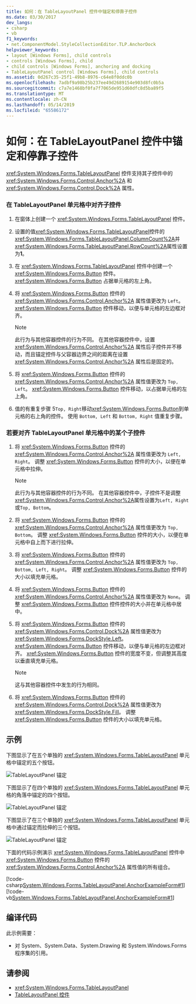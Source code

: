 ```yaml
---
title: 如何：在 TableLayoutPanel 控件中锚定和停靠子控件
ms.date: 03/30/2017
dev_langs:
- csharp
- vb
f1_keywords:
- net.ComponentModel.StyleCollectionEditor.TLP.AnchorDock
helpviewer_keywords:
- layout [Windows Forms], child controls
- controls [Windows Forms], child
- child controls [Windows Forms], anchoring and docking
- TableLayoutPanel control [Windows Forms], child controls
ms.assetid: 0d267c35-25f1-49b8-8976-c64e8f0ddc0b
ms.openlocfilehash: 7adbf9a98b25b237ee49d2689154e903d8fc0b5a
ms.sourcegitcommit: c7a7e1468bf0fa7f7065de951d60dfc8d5ba89f5
ms.translationtype: MT
ms.contentlocale: zh-CN
ms.lasthandoff: 05/14/2019
ms.locfileid: "65586172"
---
```

# <a name="how-to-anchor-and-dock-child-controls-in-a-tablelayoutpanel-control"></a>如何：在 TableLayoutPanel 控件中锚定和停靠子控件
<xref:System.Windows.Forms.TableLayoutPanel> 控件支持其子控件中的 <xref:System.Windows.Forms.Control.Anchor%2A> 和 <xref:System.Windows.Forms.Control.Dock%2A> 属性。  
  
### <a name="to-align-a-child-control-in-a-tablelayoutpanel-cell"></a>在 TableLayoutPanel 单元格中对齐子控件  
  
1. 在窗体上创建一个 <xref:System.Windows.Forms.TableLayoutPanel> 控件。  
  
2. 设置的值<xref:System.Windows.Forms.TableLayoutPanel>控件的<xref:System.Windows.Forms.TableLayoutPanel.ColumnCount%2A>并<xref:System.Windows.Forms.TableLayoutPanel.RowCount%2A>属性设置为**1**。  
  
3. 在 <xref:System.Windows.Forms.TableLayoutPanel> 控件中创建一个 <xref:System.Windows.Forms.Button> 控件。 <xref:System.Windows.Forms.Button> 占据单元格的左上角。  
  
4. 将 <xref:System.Windows.Forms.Button> 控件的 <xref:System.Windows.Forms.Control.Anchor%2A> 属性值更改为 `Left`。 <xref:System.Windows.Forms.Button> 控件移动，以便与单元格的左边框对齐。  
  
    > [!NOTE]
    >  此行为与其他容器控件的行为不同。 在其他容器控件中，设置 <xref:System.Windows.Forms.Control.Anchor%2A> 属性后子控件并不移动，而且锚定控件与父容器边界之间的距离在设置 <xref:System.Windows.Forms.Control.Anchor%2A> 属性后是固定的。  
  
5. 将 <xref:System.Windows.Forms.Button> 控件的 <xref:System.Windows.Forms.Control.Anchor%2A> 属性值更改为 `Top, Left`。 <xref:System.Windows.Forms.Button> 控件移动，以占据单元格的左上角。  
  
6. 值的有重复步骤 5`Top, Right`移动<xref:System.Windows.Forms.Button>到单元格的右上角的控件。 使用 `Bottom, Left` 和 `Bottom, Right` 值重复步骤。  
  
### <a name="to-stretch-a-child-control-in-a-tablelayoutpanel-cell"></a>若要对齐 TableLayoutPanel 单元格中的某个子控件  
  
1. 将 <xref:System.Windows.Forms.Button> 控件的 <xref:System.Windows.Forms.Control.Anchor%2A> 属性值更改为 `Left, Right`。 调整 <xref:System.Windows.Forms.Button> 控件的大小，以便在单元格中拉伸。  
  
    > [!NOTE]
    >  此行为与其他容器控件的行为不同。 在其他容器控件中，子控件不是调整<xref:System.Windows.Forms.Control.Anchor%2A>属性设置为`Left, Right`或`Top, Bottom`。  
  
2. 将 <xref:System.Windows.Forms.Button> 控件的 <xref:System.Windows.Forms.Control.Anchor%2A> 属性值更改为 `Top, Bottom`。 调整 <xref:System.Windows.Forms.Button> 控件的大小，以便在单元格中自上而下进行拉伸。  
  
3. 将 <xref:System.Windows.Forms.Button> 控件的 <xref:System.Windows.Forms.Control.Anchor%2A> 属性值更改为 `Top, Bottom, Left, Right`。 调整 <xref:System.Windows.Forms.Button> 控件的大小以填充单元格。  
  
4. 将 <xref:System.Windows.Forms.Button> 控件的 <xref:System.Windows.Forms.Control.Anchor%2A> 属性值更改为 `None`。 调整 <xref:System.Windows.Forms.Button> 控件控件的大小并在单元格中居中。  
  
5. 将 <xref:System.Windows.Forms.Button> 控件的 <xref:System.Windows.Forms.Control.Dock%2A> 属性值更改为 <xref:System.Windows.Forms.DockStyle.Left>。 <xref:System.Windows.Forms.Button> 控件移动，以便与单元格的左边框对齐。 <xref:System.Windows.Forms.Button> 控件的宽度不变，但调整其高度以垂直填充单元格。  
  
    > [!NOTE]
    >  这与其他容器控件中发生的行为相同。  
  
6. 将 <xref:System.Windows.Forms.Button> 控件的 <xref:System.Windows.Forms.Control.Dock%2A> 属性值更改为 <xref:System.Windows.Forms.DockStyle.Fill>。 调整 <xref:System.Windows.Forms.Button> 控件的大小以填充单元格。  
  
## <a name="example"></a>示例  
 下图显示了在五个单独的 <xref:System.Windows.Forms.TableLayoutPanel> 单元格中锚定的五个按钮。  
  
 ![TableLayoutPanel 锚定](./media/vs-tlpanchor.gif "VS_TLPanchor")  
  
 下图显示了在四个单独的 <xref:System.Windows.Forms.TableLayoutPanel> 单元格的角落中锚定的四个按钮。  
  
 ![TableLayoutPanel 锚定](./media/vs-tlpanchor2.gif "VS_TLPanchor2")  
  
 下图显示了在三个单独的 <xref:System.Windows.Forms.TableLayoutPanel> 单元格中通过锚定而拉伸的三个按钮。  
  
 ![TableLayoutPanel 锚定](./media/vs-tlpanchor3.gif "VS_TLPAnchor3")  
  
 下面的代码示例演示 <xref:System.Windows.Forms.TableLayoutPanel> 控件中 <xref:System.Windows.Forms.Button> 控件的 <xref:System.Windows.Forms.Control.Anchor%2A> 属性值的所有组合。  
  
 [!code-csharp[System.Windows.Forms.TableLayoutPanel.AnchorExampleForm#1](~/samples/snippets/csharp/VS_Snippets_Winforms/System.Windows.Forms.TableLayoutPanel.AnchorExampleForm/CS/TlpAnchorExampleForm.cs#1)]
 [!code-vb[System.Windows.Forms.TableLayoutPanel.AnchorExampleForm#1](~/samples/snippets/visualbasic/VS_Snippets_Winforms/System.Windows.Forms.TableLayoutPanel.AnchorExampleForm/VB/TlpAnchorExampleForm.vb#1)]  
  
## <a name="compiling-the-code"></a>编译代码  
 此示例需要：  
  
- 对 System、System.Data、System.Drawing 和 System.Windows.Forms 程序集的引用。  
  
## <a name="see-also"></a>请参阅

- <xref:System.Windows.Forms.TableLayoutPanel>
- [TableLayoutPanel 控件](tablelayoutpanel-control-windows-forms.md)
